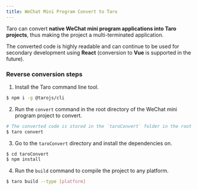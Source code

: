 ```yaml
---
title: WeChat Mini Program Convert to Taro
---
```


Taro can convert **native WeChat mini program applications into Taro projects**, thus making the project a multi-terminated application.

The converted code is highly readable and can continue to be used for secondary development using **React** (conversion to **Vue** is supported in the future).


### Reverse conversion steps

1. Install the Taro command line tool.

```bash
$ npm i -g @tarojs/cli
```

2. Run the `convert` command in the root directory of the WeChat mini program project to convert.

```bash
# The converted code is stored in the `taroConvert` folder in the root directory
$ taro convert
```

3. Go to the `taroConvert` directory and install the dependencies on.

```bash
$ cd taroConvert
$ npm install
```

4. Run the `build` command to compile the project to any platform.

```bash
$ taro build --type [platform]
```
